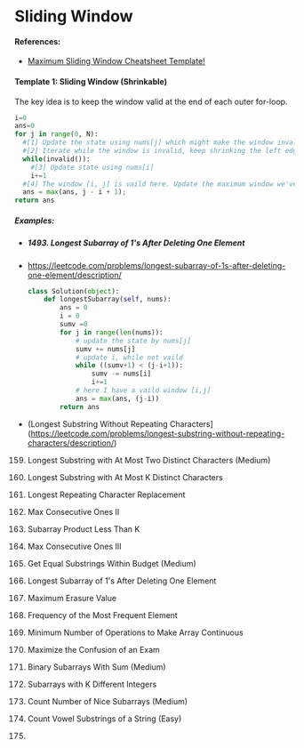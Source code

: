 # Sliding Window

#### References:
- [Maximum Sliding Window Cheatsheet Template!](https://leetcode.com/problems/frequency-of-the-most-frequent-element/solutions/1175088/C++-Maximum-Sliding-Window-Cheatsheet-Template/)


#### Template 1: Sliding Window (Shrinkable)
  The key idea is to keep the window valid at the end of each outer for-loop.
  
  ```python
  i=0
  ans=0
  for j in range(0, N):
    #[1] Update the state using nums[j] which might make the window invalid.
    #[2] Iterate while the window is invalid, keep shrinking the left edge until it's valid again,
    while(invalid()):
      #[3] Update state using nums[i]
      i+=1
    #[4] The window [i, j] is vaild here. Update the maximum window we've found thus far.
    ans = max(ans, j - i + 1);
  return ans
  ```

##### Examples:

- ##### 1493. Longest Subarray of 1's After Deleting One Element
- https://leetcode.com/problems/longest-subarray-of-1s-after-deleting-one-element/description/

  ```python
  class Solution(object):
      def longestSubarray(self, nums):
          ans = 0
          i = 0
          sumv =0
          for j in range(len(nums)):
              # update the state by nums[j]
              sumv += nums[j]
              # update i, while not vaild
              while ((sumv+1) < (j-i+1)): 
                  sumv -= nums[i]
                  i+=1
              # here I have a vaild window [i,j]
              ans = max(ans, (j-i))
          return ans
  ```




- (Longest Substring Without Repeating Characters](https://leetcode.com/problems/longest-substring-without-repeating-characters/description/)
     
159. Longest Substring with At Most Two Distinct Characters (Medium)
340. Longest Substring with At Most K Distinct Characters
424. Longest Repeating Character Replacement
487. Max Consecutive Ones II
713. Subarray Product Less Than K
1004. Max Consecutive Ones III
1208. Get Equal Substrings Within Budget (Medium)
1493. Longest Subarray of 1's After Deleting One Element
1695. Maximum Erasure Value
1838. Frequency of the Most Frequent Element
2009. Minimum Number of Operations to Make Array Continuous
2024. Maximize the Confusion of an Exam 

930. Binary Subarrays With Sum (Medium)
992. Subarrays with K Different Integers
1248. Count Number of Nice Subarrays (Medium)
2062. Count Vowel Substrings of a String (Easy)
2063. 
